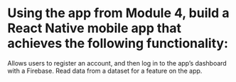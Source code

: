# Using the app from Module 4, build a React Native mobile app that achieves the following functionality:

Allows users to register an account, and then log in to the app’s dashboard with a Firebase.
Read data from a dataset for a feature on the app.
